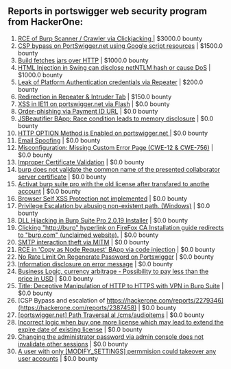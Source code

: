 ## Reports in portswigger web security program from HackerOne:
1. [RCE of Burp  Scanner / Crawler via Clickjacking ](https://hackerone.com/reports/1274695) | $3000.0 bounty
2. [CSP bypass on PortSwigger.net using Google script resources](https://hackerone.com/reports/2279346) | $1500.0 bounty
3. [Build fetches jars over HTTP](https://hackerone.com/reports/506161) | $1000.0 bounty
4. [HTML Injection in Swing can disclose netNTLM hash or cause DoS](https://hackerone.com/reports/1054382) | $1000.0 bounty
5. [Leak of Platform Authentication credentials via Repeater](https://hackerone.com/reports/302651) | $200.0 bounty
6. [Redirection in Repeater & Intruder Tab](https://hackerone.com/reports/1541301) | $150.0 bounty
7. [XSS in IE11 on portswigger.net via Flash](https://hackerone.com/reports/182160) | $0.0 bounty
8. [Order-phishing via Payment ID URL](https://hackerone.com/reports/186862) | $0.0 bounty
9. [JSBeautifier BApp: Race condition leads to memory disclosure](https://hackerone.com/reports/187134) | $0.0 bounty
10. [HTTP OPTION Method is Enabled on portswigger.net ](https://hackerone.com/reports/191220) | $0.0 bounty
11. [ Email Spoofing](https://hackerone.com/reports/206359) | $0.0 bounty
12. [Misconfiguration: Missing Custom Error Page (CWE-12 & CWE-756)](https://hackerone.com/reports/228873) | $0.0 bounty
13. [Improper Certificate Validation](https://hackerone.com/reports/294891) | $0.0 bounty
14. [burp does not validate the common name of the presented collaborator server certificate](https://hackerone.com/reports/337680) | $0.0 bounty
15. [Activat burp suite pro with the old license after transfared to anothe account](https://hackerone.com/reports/366129) | $0.0 bounty
16. [Browser Self XSS Protection not implemented](https://hackerone.com/reports/400785) | $0.0 bounty
17. [Privilege Escalation by abusing non-existent path. (Windows)](https://hackerone.com/reports/440963) | $0.0 bounty
18. [DLL Hijacking in Burp Suite Pro 2.0.19 Installer](https://hackerone.com/reports/518837) | $0.0 bounty
19. [Clicking "http://burp" hyperlink on FireFox CA Installation guide redirects to "burp.com" (unclaimed website).](https://hackerone.com/reports/694749) | $0.0 bounty
20. [SMTP interaction theft via MITM](https://hackerone.com/reports/953219) | $0.0 bounty
21. [RCE in 'Copy as Node Request' BApp via code injection](https://hackerone.com/reports/1167530) | $0.0 bounty
22. [No Rate Limit On Regenerate Password on Portswigger](https://hackerone.com/reports/1337425) | $0.0 bounty
23. [Information disclosure on error message](https://hackerone.com/reports/1385844) | $0.0 bounty
24. [Business Logic, currency arbitrage - Possibility to pay less than the price in USD](https://hackerone.com/reports/1677155) | $0.0 bounty
25. [Title: Deceptive Manipulation of HTTP to HTTPS with VPN in Burp Suite](https://hackerone.com/reports/2230842) | $0.0 bounty
26. [CSP Bypass and escalation of https://hackerone.com/reports/2279346](https://hackerone.com/reports/2387458) | $0.0 bounty
27. [[portswigger.net] Path Traversal al /cms/audioitems](https://hackerone.com/reports/2424815) | $0.0 bounty
28. [Incorrect logic when buy one more license which may lead to extend the expire date of existing license](https://hackerone.com/reports/2461737) | $0.0 bounty
29. [Changing the administrator password via admin console does not invalidate other sessions](https://hackerone.com/reports/2279041) | $0.0 bounty
30. [A user with only [MODIFY_SETTINGS] permmision could takeover any user accounts](https://hackerone.com/reports/2279010) | $0.0 bounty